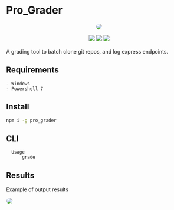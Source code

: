 # Pro_Grader

<p align='center'>
<img width="auto" height="auto" src="https://i.ibb.co/TgRBN6Z/black.png" style="border-radius:15px;border:1px solid white;margin:0em;">
</p>

<div align=center>
<img src='https://img.shields.io/npm/v/pro_grader.svg?style=flat'>
<img src='https://img.shields.io/npm/dt/pro_grader.svg?style=flat'>
<img src='https://img.shields.io/npm/l/pro_grader.svg?style=flat'>
</div>

</br>
A grading tool to batch clone git repos, and log express endpoints.

## Requirements

    - Windows
    - Powershell 7

## Install

```bash
npm i -g pro_grader
```

## CLI

```
  Usage
      grade
```

## Results

Example of output results

<p align=''>
<img width="auto" height="auto" src="https://i.ibb.co/kSgfvyY/pro-grader-results.png" style="border-radius:15px;border:1px solid white;margin:0em;">
</p>
